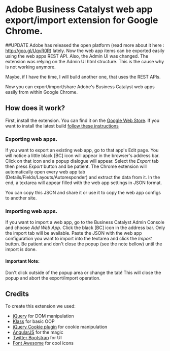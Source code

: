 Adobe Business Catalyst web app export/import extension for Google Chrome.
==

##UPDATE
Adobe has released the open platform (read more about it here : http://goo.gl/UqvR0R) lately. Now the web app items can be exported easily using the web apps REST API.
Also, the Admin UI was changed. The extension was relying on the Admin UI html structure. This is the cause why is not working anymore.

Maybe, if I have the time, I will build another one, that uses the REST APIs.

Now you can export/import/share Adobe's Business Catalyst web apps easily from within Google Chrome.

## How does it work?

First, install the extension. You can find it on the [Google Web Store](https://chrome.google.com/webstore/detail/bc-web-app-config-importe/cclmieohbdngonpnlcacncndajnfcjoi?hl=en-US&gl=001). If you want to install the latest build [follow these instructions](https://github.com/adobe-business-catalyst/web-app-export/blob/master/INSTALL.md)

### Exporting web apps.
If you want to export an existing web app, go to that app's Edit page. You will notice a little black [BC] icon will appear in the browser's address bar. Click on that icon and a popup dialogue will appear. Select the *Export* tab then press *Export* button and be patient. The Chrome extension will automatically open every web app tab (Details/Fields/Layouts/Autoresponder) and extract the data from it. In the end, a textarea will appear filled with the web app settings in JSON format.

You can copy this JSON and share it or use it to copy the web app configs to another site.

### Importing web apps.
If you want to import a web app, go to the Business Catalyst Admin Console and choose  *Add Web App*. Click the black [BC] icon in the address bar. Only the import tab will be available. Paste the JSON with the web app configuration you want to import into the textarea and click the *Import* button. Be patient and don't close the popup (see the note bellow) until the import is done.

#### Important Note:
Don't click outside of the popup area or change the tab! This will close the popup and abort the export/import operation.

## Credits

To create this extension we used:
* [jQuery](http://jquery.com/) for DOM manipulation 
* [Klass](https://github.com/ded/klass) for basic OOP 
* [jQuery Cookie plugin](https://github.com/carhartl/jquery-cookie) for cookie manipulation
* [AngularJS](http://angularjs.org/) for the magic
* [Twitter Bootstrap](http://twitter.github.io/bootstrap/) for UI
* [Font Awesome](http://fortawesome.github.com/Font-Awesome/) for cool icons
